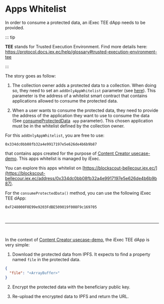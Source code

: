 # Apps Whitelist

In order to consume a protected data, an iExec TEE dApp needs to be provided.

::: tip

**TEE** stands for Trusted Execution Environment. Find more details here:
https://protocol.docs.iex.ec/help/glossary#trusted-execution-environment-tee

:::

The story goes as follow:

1. The collection owner adds a protected data to a collection. When doing so,
   they need to set an `addOnlyAppWhitelist` parameter (see
   [here](../dataProtectorSharing/collection/addToCollection.md#addonlyappwhitelist)).
   This parameter is the address of a whitelist smart contract that contains
   applications allowed to consume the protected data.

2. When a user wants to consume the protected data, they need to provide the
   address of the application they want to use to consume the data (See
   [consumeProtectedData](../dataProtectorSharing/consume/consumeProtectedData.md#app-param)
   &nbsp;`app` parameter). This chosen application must be in the whitelist
   defined by the collection owner.

For this `addOnlyAppWhitelist`, you are free to use:

```
0x334dc0bb08fb32a4e9917197e5e626de4b6b9b87
```

that contains apps created for the purpose of
[Content Creator usecase-demo](../../../overview/useCaseDemo/contentCreator.md).
This apps whitelist is managed by iExec.

You can explore this apps whitelist on
[https://blockscout-bellecour.iex.ec/](https://blockscout-bellecour.iex.ec/address/0x334dc0bb08fb32a4e9917197e5e626de4b6b9b87).

For the `consumeProtectedData()` method, you can use the following iExec TEE
dApp:

```
0xF248000F0E99e9203FdBE509019f008F9c169705
```

<br />
<hr />
<br />

In the context of
[Content Creator usecase-demo](/overview/useCaseDemo/contentCreator.html), the
iExec TEE dApp is very simple:

1. Download the protected data from IPFS. It expects to find a property named
   `file` in the protected data.

```json
{
  "file": "<ArrayBuffer>"
}
```

2. Encrypt the protected data with the beneficiary public key.

3. Re-upload the encrypted data to IPFS and return the URL.
